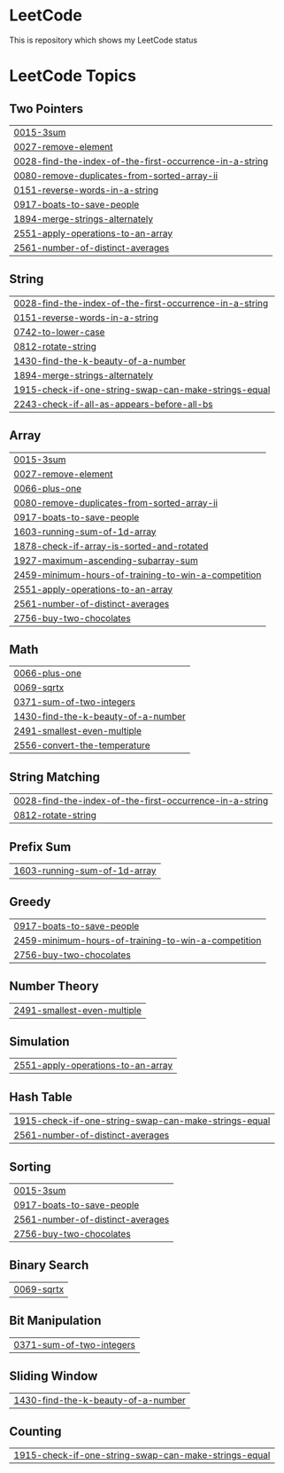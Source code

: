 # LeetCode
This is repository which shows my LeetCode status

<!---LeetCode Topics Start-->
# LeetCode Topics
## Two Pointers
|  |
| ------- |
| [0015-3sum](https://github.com/Ephrame-A/LeetCode/tree/master/0015-3sum) |
| [0027-remove-element](https://github.com/Ephrame-A/LeetCode/tree/master/0027-remove-element) |
| [0028-find-the-index-of-the-first-occurrence-in-a-string](https://github.com/Ephrame-A/LeetCode/tree/master/0028-find-the-index-of-the-first-occurrence-in-a-string) |
| [0080-remove-duplicates-from-sorted-array-ii](https://github.com/Ephrame-A/LeetCode/tree/master/0080-remove-duplicates-from-sorted-array-ii) |
| [0151-reverse-words-in-a-string](https://github.com/Ephrame-A/LeetCode/tree/master/0151-reverse-words-in-a-string) |
| [0917-boats-to-save-people](https://github.com/Ephrame-A/LeetCode/tree/master/0917-boats-to-save-people) |
| [1894-merge-strings-alternately](https://github.com/Ephrame-A/LeetCode/tree/master/1894-merge-strings-alternately) |
| [2551-apply-operations-to-an-array](https://github.com/Ephrame-A/LeetCode/tree/master/2551-apply-operations-to-an-array) |
| [2561-number-of-distinct-averages](https://github.com/Ephrame-A/LeetCode/tree/master/2561-number-of-distinct-averages) |
## String
|  |
| ------- |
| [0028-find-the-index-of-the-first-occurrence-in-a-string](https://github.com/Ephrame-A/LeetCode/tree/master/0028-find-the-index-of-the-first-occurrence-in-a-string) |
| [0151-reverse-words-in-a-string](https://github.com/Ephrame-A/LeetCode/tree/master/0151-reverse-words-in-a-string) |
| [0742-to-lower-case](https://github.com/Ephrame-A/LeetCode/tree/master/0742-to-lower-case) |
| [0812-rotate-string](https://github.com/Ephrame-A/LeetCode/tree/master/0812-rotate-string) |
| [1430-find-the-k-beauty-of-a-number](https://github.com/Ephrame-A/LeetCode/tree/master/1430-find-the-k-beauty-of-a-number) |
| [1894-merge-strings-alternately](https://github.com/Ephrame-A/LeetCode/tree/master/1894-merge-strings-alternately) |
| [1915-check-if-one-string-swap-can-make-strings-equal](https://github.com/Ephrame-A/LeetCode/tree/master/1915-check-if-one-string-swap-can-make-strings-equal) |
| [2243-check-if-all-as-appears-before-all-bs](https://github.com/Ephrame-A/LeetCode/tree/master/2243-check-if-all-as-appears-before-all-bs) |
## Array
|  |
| ------- |
| [0015-3sum](https://github.com/Ephrame-A/LeetCode/tree/master/0015-3sum) |
| [0027-remove-element](https://github.com/Ephrame-A/LeetCode/tree/master/0027-remove-element) |
| [0066-plus-one](https://github.com/Ephrame-A/LeetCode/tree/master/0066-plus-one) |
| [0080-remove-duplicates-from-sorted-array-ii](https://github.com/Ephrame-A/LeetCode/tree/master/0080-remove-duplicates-from-sorted-array-ii) |
| [0917-boats-to-save-people](https://github.com/Ephrame-A/LeetCode/tree/master/0917-boats-to-save-people) |
| [1603-running-sum-of-1d-array](https://github.com/Ephrame-A/LeetCode/tree/master/1603-running-sum-of-1d-array) |
| [1878-check-if-array-is-sorted-and-rotated](https://github.com/Ephrame-A/LeetCode/tree/master/1878-check-if-array-is-sorted-and-rotated) |
| [1927-maximum-ascending-subarray-sum](https://github.com/Ephrame-A/LeetCode/tree/master/1927-maximum-ascending-subarray-sum) |
| [2459-minimum-hours-of-training-to-win-a-competition](https://github.com/Ephrame-A/LeetCode/tree/master/2459-minimum-hours-of-training-to-win-a-competition) |
| [2551-apply-operations-to-an-array](https://github.com/Ephrame-A/LeetCode/tree/master/2551-apply-operations-to-an-array) |
| [2561-number-of-distinct-averages](https://github.com/Ephrame-A/LeetCode/tree/master/2561-number-of-distinct-averages) |
| [2756-buy-two-chocolates](https://github.com/Ephrame-A/LeetCode/tree/master/2756-buy-two-chocolates) |
## Math
|  |
| ------- |
| [0066-plus-one](https://github.com/Ephrame-A/LeetCode/tree/master/0066-plus-one) |
| [0069-sqrtx](https://github.com/Ephrame-A/LeetCode/tree/master/0069-sqrtx) |
| [0371-sum-of-two-integers](https://github.com/Ephrame-A/LeetCode/tree/master/0371-sum-of-two-integers) |
| [1430-find-the-k-beauty-of-a-number](https://github.com/Ephrame-A/LeetCode/tree/master/1430-find-the-k-beauty-of-a-number) |
| [2491-smallest-even-multiple](https://github.com/Ephrame-A/LeetCode/tree/master/2491-smallest-even-multiple) |
| [2556-convert-the-temperature](https://github.com/Ephrame-A/LeetCode/tree/master/2556-convert-the-temperature) |
## String Matching
|  |
| ------- |
| [0028-find-the-index-of-the-first-occurrence-in-a-string](https://github.com/Ephrame-A/LeetCode/tree/master/0028-find-the-index-of-the-first-occurrence-in-a-string) |
| [0812-rotate-string](https://github.com/Ephrame-A/LeetCode/tree/master/0812-rotate-string) |
## Prefix Sum
|  |
| ------- |
| [1603-running-sum-of-1d-array](https://github.com/Ephrame-A/LeetCode/tree/master/1603-running-sum-of-1d-array) |
## Greedy
|  |
| ------- |
| [0917-boats-to-save-people](https://github.com/Ephrame-A/LeetCode/tree/master/0917-boats-to-save-people) |
| [2459-minimum-hours-of-training-to-win-a-competition](https://github.com/Ephrame-A/LeetCode/tree/master/2459-minimum-hours-of-training-to-win-a-competition) |
| [2756-buy-two-chocolates](https://github.com/Ephrame-A/LeetCode/tree/master/2756-buy-two-chocolates) |
## Number Theory
|  |
| ------- |
| [2491-smallest-even-multiple](https://github.com/Ephrame-A/LeetCode/tree/master/2491-smallest-even-multiple) |
## Simulation
|  |
| ------- |
| [2551-apply-operations-to-an-array](https://github.com/Ephrame-A/LeetCode/tree/master/2551-apply-operations-to-an-array) |
## Hash Table
|  |
| ------- |
| [1915-check-if-one-string-swap-can-make-strings-equal](https://github.com/Ephrame-A/LeetCode/tree/master/1915-check-if-one-string-swap-can-make-strings-equal) |
| [2561-number-of-distinct-averages](https://github.com/Ephrame-A/LeetCode/tree/master/2561-number-of-distinct-averages) |
## Sorting
|  |
| ------- |
| [0015-3sum](https://github.com/Ephrame-A/LeetCode/tree/master/0015-3sum) |
| [0917-boats-to-save-people](https://github.com/Ephrame-A/LeetCode/tree/master/0917-boats-to-save-people) |
| [2561-number-of-distinct-averages](https://github.com/Ephrame-A/LeetCode/tree/master/2561-number-of-distinct-averages) |
| [2756-buy-two-chocolates](https://github.com/Ephrame-A/LeetCode/tree/master/2756-buy-two-chocolates) |
## Binary Search
|  |
| ------- |
| [0069-sqrtx](https://github.com/Ephrame-A/LeetCode/tree/master/0069-sqrtx) |
## Bit Manipulation
|  |
| ------- |
| [0371-sum-of-two-integers](https://github.com/Ephrame-A/LeetCode/tree/master/0371-sum-of-two-integers) |
## Sliding Window
|  |
| ------- |
| [1430-find-the-k-beauty-of-a-number](https://github.com/Ephrame-A/LeetCode/tree/master/1430-find-the-k-beauty-of-a-number) |
## Counting
|  |
| ------- |
| [1915-check-if-one-string-swap-can-make-strings-equal](https://github.com/Ephrame-A/LeetCode/tree/master/1915-check-if-one-string-swap-can-make-strings-equal) |
<!---LeetCode Topics End-->